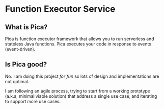 # Function Executor Service

## What is Pica?
Pica is function executor framework that allows you to run serverless and stateless Java functions. Pica executes your code in response to events (event-driven).

## Is Pica good?
No. I am doing this project _for fun_ so lots of design and implementations are not optimal.

I am following an agile process, trying to start from a working prototype (a.k.a, minimal viable solution) that address a single use case, and iterating to support more use cases.

